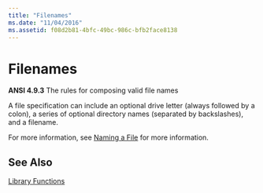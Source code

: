 ```yaml
---
title: "Filenames"
ms.date: "11/04/2016"
ms.assetid: f08d2b81-4bfc-49bc-986c-bfb2face8138
---
```

# Filenames

**ANSI 4.9.3** The rules for composing valid file names

A file specification can include an optional drive letter (always followed by a colon), a series of optional directory names (separated by backslashes), and a filename.

For more information, see [Naming a File](/windows/desktop/FileIO/naming-a-file) for more information.

## See Also

[Library Functions](../c-language/library-functions.md)